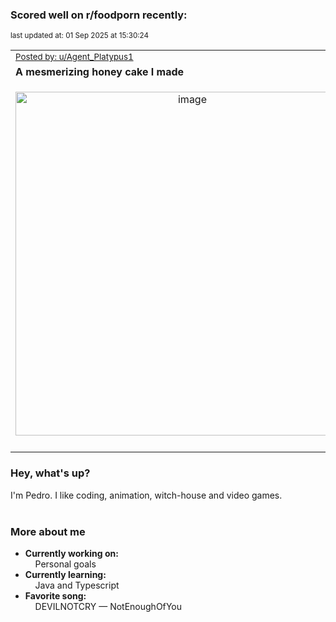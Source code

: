 ### Scored well on r/foodporn recently:

<p align="left"><sub>last updated at: 01 Sep 2025 at 15:30:24</sub></p>

|   |
| --- |
| <sub>[Posted by: u/Agent_Platypus1][source]</sub> |
| **A mesmerizing honey cake I made** | 
|<p align="center"> <img alt="image" src="https://i.redd.it/zxyh400biklf1.png" width="550" /> </p>|
|   |

### Hey, what's up?

I'm Pedro. I like coding, animation, witch-house and video games.<br><br>

### More about me
- **Currently working on:**  
&nbsp;&nbsp;&nbsp;&nbsp;Personal goals
- **Currently learning:**  
&nbsp;&nbsp;&nbsp;&nbsp;Java and Typescript
- **Favorite song:**  
&nbsp;&nbsp;&nbsp;&nbsp;DEVILNOTCRY — NotEnoughOfYou<br><br>

  



  
  
  
[linkedin]: https://linkedin.com/in/pedro-h-r-gomes-8a487b14a/
[gmail]: mailto:pilique11@gmail.com
[source]: https://reddit.com/r/FoodPorn/comments/1n1hqbv/a_mesmerizing_honey_cake_i_made/
[redditAPI]: https://www.reddit.com/dev/api/
